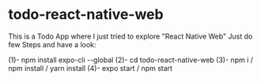 # todo-react-native-web
This is a Todo App where I just tried to explore "React Native Web"
Just do few Steps and have a look:

  (1)- npm install expo-cli --global
  (2)- cd todo-react-native-web
  (3)- npm i / npm install / yarn install
  (4)- expo start / npm start
  
